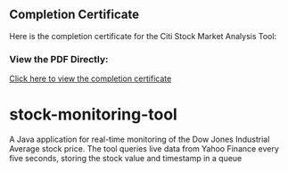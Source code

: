 
## Completion Certificate

Here is the completion certificate for the Citi Stock Market Analysis Tool:
### View the PDF Directly:
[Click here to view the completion certificate](https://forage-uploads-prod.s3.amazonaws.com/completion-certificates/Citi/2jxESPvorR7fmypXj_Citi_tnsQDn6xxhD7xrmvX_1726844685583_completion_certificate.pdf)


# stock-monitoring-tool
A Java application for real-time monitoring of the Dow Jones Industrial Average stock price. The tool queries live data from Yahoo Finance every five seconds, storing the stock value and timestamp in a queue


